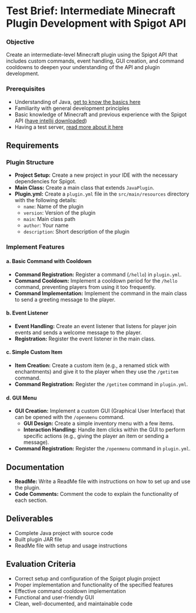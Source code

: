 # Test Brief: Intermediate Minecraft Plugin Development with Spigot API

### Objective
Create an intermediate-level Minecraft plugin using the Spigot API that includes custom commands, event handling, GUI creation, and command cooldowns to deepen your understanding of the API and plugin development.

### Prerequisites
- Understanding of Java, [get to know the basics here](https://www.w3schools.com/java/)
- Familiarity with general development principles
- Basic knowledge of Minecraft and previous experience with the Spigot API ([have intellij downloaded](https://www.jetbrains.com/idea/download/))
- Having a test server, [read more about it here](https://guide.denizenscript.com/guides/first-steps/local-test-server.html)

## Requirements

### Plugin Structure
- **Project Setup:** Create a new project in your IDE with the necessary dependencies for Spigot.
- **Main Class:** Create a main class that extends `JavaPlugin`.
- **Plugin.yml:** Create a `plugin.yml` file in the `src/main/resources` directory with the following details:
  - `name`: Name of the plugin
  - `version`: Version of the plugin
  - `main`: Main class path
  - `author`: Your name
  - `description`: Short description of the plugin

### Implement Features

#### a. Basic Command with Cooldown
- **Command Registration:** Register a command (`/hello`) in `plugin.yml`.
- **Command Cooldown:** Implement a cooldown period for the `/hello` command, preventing players from using it too frequently.
- **Command Implementation:** Implement the command in the main class to send a greeting message to the player.

#### b. Event Listener
- **Event Handling:** Create an event listener that listens for player join events and sends a welcome message to the player.
- **Registration:** Register the event listener in the main class.

#### c. Simple Custom Item
- **Item Creation:** Create a custom item (e.g., a renamed stick with enchantments) and give it to the player when they use the `/getitem` command.
- **Command Registration:** Register the `/getitem` command in `plugin.yml`.

#### d. GUI Menu
- **GUI Creation:** Implement a custom GUI (Graphical User Interface) that can be opened with the `/openmenu` command.
  - **GUI Design:** Create a simple inventory menu with a few items.
  - **Interaction Handling:** Handle item clicks within the GUI to perform specific actions (e.g., giving the player an item or sending a message).
- **Command Registration:** Register the `/openmenu` command in `plugin.yml`.

## Documentation
- **ReadMe:** Write a ReadMe file with instructions on how to set up and use the plugin.
- **Code Comments:** Comment the code to explain the functionality of each section.

## Deliverables
- Complete Java project with source code
- Built plugin JAR file
- ReadMe file with setup and usage instructions

## Evaluation Criteria
- Correct setup and configuration of the Spigot plugin project
- Proper implementation and functionality of the specified features
- Effective command cooldown implementation
- Functional and user-friendly GUI
- Clean, well-documented, and maintainable code
